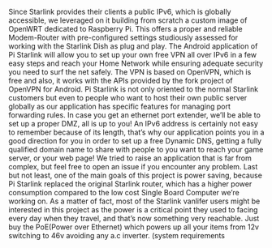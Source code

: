 Since Starlink provides their clients a public IPv6, which is globally accessible, we
leveraged on it building from scratch a custom image of OpenWRT dedicated to Raspberry
Pi. This offers a proper and reliable Modem-Router with pre-configured settings studiously
assessed for working with the Starlink Dish as plug and play.
The Android application of Pi Starlink will allow you to set up your own free VPN
all over IPv6 in a few easy steps and reach your Home Network while ensuring adequate
security you need to surf the net safely. The VPN is based on OpenVPN, which is free and
also, it works with the APIs provided by the fork project of OpenVPN for Android. Pi
Starlink is not only oriented to the normal Starlink customers but even to people who want
to host their own public server globally as our application has specific features for
managing port forwarding rules. In case you get an ethernet port extender, we’ll be able to
set up a proper DMZ, all is up to you! An IPv6 address is certainly not easy to remember
because of its length, that’s why our application points you in a good direction for you in
order to set up a free Dynamic DNS, getting a fully qualified domain name to share with
people to you want to reach your game server, or your web page! We tried to raise an
application that is far from complex, but feel free to open an issue if you encounter any
problem.
Last but not least, one of the main goals of this project is power saving,
because Pi Starlink replaced the original Starlink router, which has a higher power
consumption compared to the low cost Single Board Computer we’re working on. As a
matter of fact, most of the Starlink vanlifer users might be interested in this project as the
power is a critical point they used to facing every day when they travel, and that’s now
something very reachable. Just buy the PoE(Power over Ethernet) which powers up all
your items from 12v switching to 46v avoiding any a.c inverter.
(system requirements
